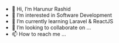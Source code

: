 - 👋 Hi, I’m Harunur Rashid
- 👀 I’m interested in Software Development
- 🌱 I’m currently learning Laravel & ReactJS
- 💞️ I’m looking to collaborate on ...
- 📫 How to reach me ...

<!---
harunBdtask/harunBdtask is a ✨ special ✨ repository because its `README.md` (this file) appears on your GitHub profile.
You can click the Preview link to take a look at your changes.
--->
